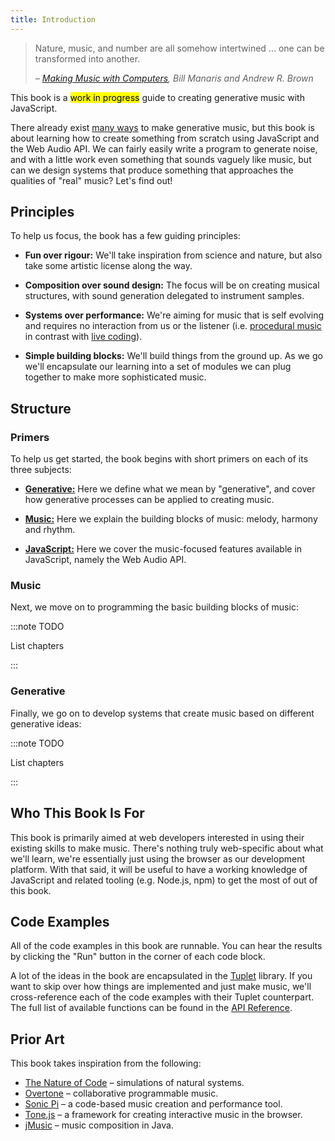 ```yaml
---
title: Introduction
---
```


> Nature, music, and number are all somehow intertwined ... one can be
> transformed into another.
>
> – *[Making Music with Computers](https://www.amazon.com/dp/1439867917), Bill
> Manaris and Andrew R. Brown*

This book is a <mark>work in progress</mark> guide to creating generative music
with JavaScript.

There already exist
[many ways](https://github.com/ciconia/awesome-music/blob/master/README.md#music-programming)
to make generative music, but this book is about learning how to create
something from scratch using JavaScript and the Web Audio API. We can fairly
easily write a program to generate noise, and with a little work even something
that sounds vaguely like music, but can we design systems that produce something
that approaches the qualities of "real" music? Let's find out!

## Principles

To help us focus, the book has a few guiding principles:

- **Fun over rigour:** We'll take inspiration from science and nature, but also
  take some artistic license along the way.

- **Composition over sound design:** The focus will be on creating musical
  structures, with sound generation delegated to instrument samples.

- **Systems over performance:** We're aiming for music that is self evolving and
  requires no interaction from us or the listener (i.e.
  [procedural music](https://en.wikipedia.org/wiki/Generative_music#Creative/procedural)
  in contrast with [live coding](https://en.wikipedia.org/wiki/Live_coding)).

- **Simple building blocks:** We'll build things from the ground up. As we go
  we'll encapsulate our learning into a set of modules we can plug together to
  make more sophisticated music.

## Structure

### Primers

To help us get started, the book begins with short primers on each of its three
subjects:

- [**Generative:**](primers/generative) Here we define what we mean by
  "generative", and cover how generative processes can be applied to creating
  music.

- [**Music:**](primers/music) Here we explain the building blocks of music:
  melody, harmony and rhythm.

- [**JavaScript:**](primers/javascript) Here we cover the music-focused features
  available in JavaScript, namely the Web Audio API.

### Music

Next, we move on to programming the basic building blocks of music:

:::note TODO

List chapters

:::

### Generative

Finally, we go on to develop systems that create music based on different
generative ideas:

:::note TODO

List chapters

:::

## Who This Book Is For

This book is primarily aimed at web developers interested in using their
existing skills to make music. There's nothing truly web-specific about what
we'll learn, we're essentially just using the browser as our development
platform. With that said, it will be useful to have a working knowledge of
JavaScript and related tooling (e.g. Node.js, npm) to get the most of out of
this book.

## Code Examples

All of the code examples in this book are runnable. You can hear the results by
clicking the "Run" button in the corner of each code block.

A lot of the ideas in the book are encapsulated in the
[Tuplet](https://www.npmjs.com/package/tuplet) library. If you want to skip over
how things are implemented and just make music, we'll cross-reference each of
the code examples with their Tuplet counterpart. The full list of available
functions can be found in the [API Reference](api/index).

## Prior Art

This book takes inspiration from the following:

- [The Nature of Code](https://natureofcode.com/) – simulations of natural
  systems.
- [Overtone](https://github.com/overtone/overtone) – collaborative programmable
  music.
- [Sonic Pi](https://sonic-pi.net/) – a code-based music creation and
  performance tool.
- [Tone.js](https://tonejs.github.io/) – a framework for creating interactive
  music in the browser.
- [jMusic](https://explodingart.com/jmusic/jmDocumentation/index.html) – music
  composition in Java.
